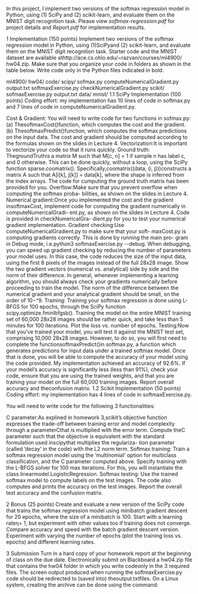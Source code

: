 In this project, I implement two versions of the softmax regression model in Python, using (1) SciPy and (2)
scikit-learn, and evaluate them on the MNIST digit recognition task. Please view *softmax-regression.pdf* for project details and *Report.pdf* for implementation results.

1 Implementation (150 points)
Implement two versions of the softmax regression model in Python, using (1)SciPyand (2)
scikit-learn, and evaluate them on the MNIST digit recognition task. Starter code and
the MNIST dataset are available athttp://ace.cs.ohio.edu/~razvan/courses/ml4900/
hw04.zip. Make sure that you organize your code in folders as shown in the table below.
Write code only in the Python files indicated in bold.

ml4900/
hw04/
code/
scipy/
sofmax.py
computeNumericalGradient.py
output.txt
softmaxExercise.py
checkNumericalGradient.py
scikit/
sofmaxExercise.py
output.txt
data/
mnist/
1.1 SciPy Implementation (100 points)
Coding effort: my implementation has 10 lines of code in softmax.py and 7 lines of code in
computeNumericalGradient.py.

Cost & Gradient: You will need to write code for two functions in sofmax.py:
(a) ThesoftmaxCost()function, which computes the cost and the gradient.
(b) ThesoftmaxPredict()function, which computes the softmax predictions on the
input data.
The cost and gradient should be computed according to the formulas shown on the
slides in Lecture 4.
Vectorization:It is important to vectorize your code so that it runs quickly.
Ground truth: ThegroundTruthis a matrix M such that M[c, n] = 1 if sample n
has label c, and 0 otherwise. This can be done quickly, without a loop, using the SciPy
function sparse.coomatrix(). Specifically,coomatrix((data, (i, j)))constructs a
matrix A such that A[i[k], j[k]] = data[k], where the shape is inferred from the index
arrays. The code for cumputing the ground truth matrix has been provided for you.
Overflow:Make sure that you prevent overflow when computing the softmax proba-
bilities, as shown on the slides in Lecture 4.
Numerical gradient:Once you implemented the cost and the gradient insoftmaxCost,
implement code for computing the gradient numerically in computeNumericalGradi-
ent.py, as shown on the slides in Lecture 4. Code is provided in checkNumericalGra-
dient.py for you to test your numerical gradient implementation.
Gradient checking:Use computeNumericalGradient.py to make sure that your soft-
maxCost.py is computing gradients correctly. This is done by running the main pro-
gram in Debug mode, i.e.python3 softmaxExercise.py --debug. When debugging,
you can speed up gradient checking by reducing the number of parameters your model
uses. In this case, the code reduces the size of the input data, using the first 8 pixels of
the images instead of the full 28x28 image. Show the two gradient vectors (numerical
vs. analytical) side by side and the norm of their difference.
In general, whenever implementing a learning algorithm, you should always check your
gradients numerically before proceeding to train the model. The norm of the difference
between the numerical gradient and your analytical gradient should be small, on the
order of 10−^9.
Training: Training your softmax regression is done using L-BFGS for 100 epochs,
through the SciPy function scipy.optimize.fminlbfgsb(). Training the model on the
entire MNIST training set of 60,000 28x28 images should be rather quick, and take
less than 5 minutes for 100 iterations. Plot the loss vs. number of epochs.
Testing:Now that you’ve trained your model, you will test it against the MNIST test
set, comprising 10,000 28x28 images. However, to do so, you will first need to complete
the functionsoftmaxPredict()in softmax.py, a function which generates predictions
for input data under a trained softmax model. Once that is done, you will be able
to compute the accuracy of your model using the code provided. My implementation
achieved an accuracy of 92.6%. If your model’s accuracy is significantly less (less than
91%), check your code, ensure that you are using the trained weights, and that you are
training your model on the full 60,000 training images. Report overall accuracy and
theconfusion matrix.
1.2 Scikit Implementation (50 points)
Coding effort: my implementation has 4 lines of code in softmaxExercise.py.

You will need to write code for the following 3 functionalities:

C parameter:As explined in homework 3,scikit’s objective function expresses the
trade-off between training error and model complexity through a parameterCthat is
multiplied with the error term. Compute theC parameter such that the objective is
equivalent with the standard formulation used inscipythat multiplies the regulariza-
tion parameter (called ’decay’ in the code) with the L2 norm term.
Softmax training: Train a softmax regression model using the ’multinomial’ option
for multiclass classification, and the C parameter computed above. Specify training
with the L-BFGS solver for 100 max iterations. For this, you will instantiate the class
linearmodel.LogisticRegression.
Softmax testing: Use the trained softmax model to compute labels on the test
images.
The code also computes and prints the accuracy on the test images. Report the overall test
accuracy and the confusion matrix.

2 Bonus (25 points)
Create and evaluate a new version of the SciPy code that trains the softmax regression
model using minibatch gradient descent for 20 epochs, where the size of a minibatch is 100.
Start with a learning rateη= 1, but experiment with other values too if training does not
converge. Compare accuracy and speed with the batch gradient descent version. Experiment
with varying the number of epochs (plot the training loss vs. epochs) and different learning
rates.

3 Submission
Turn in a hard copy of your homework report at the beginning of class on the due date.
Electronically submit on Blackboard a hw04.zip file that contains the hw04 folder in which
you write codeonly in the 3 required files. The screen output produced when running
the softmaxExercise.py code should be redirected to (saved into) theoutput.txtfiles.
On a Linux system, creating the archive can be done using the command:
